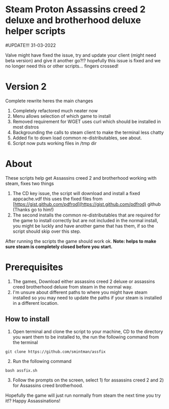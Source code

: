 # Steam Proton Assassins creed 2 deluxe and brotherhood deluxe helper scripts

#UPDATE!!!  31-03-2022

Valve might have fixed the issue, try and update your client (might need beta version) and give it another go?!? hopefully this issue is fixed and we no longer need this or other scripts... fingers crossed!

# Version 2

Complete rewrite heres the main changes
1. Completely refactored much neater now
1. Menu allows selection of which game to install
1. Removed requirement for WGET uses curl which should be installed in most distros
1. Backgrounding the calls to steam client to make the terminal less chatty
1. Added fix to down load common re-distributables, see about.
1. Script now puts working files in /tmp dir


# About

These scripts help get Assassins creed 2 and brotherhood working with steam, fixes two things 

1. The CD key issue, the script will download and install a fixed appcache.vdf this uses the fixed files from [https://gist.github.com/pdfrod](https://gist.github.com/pdfrod) github (Thanks go to him!)
1. The second installs the common re-distributables that are required for the game to install correctly but are not included in the normal install, you might be luckly and have another game that has them, if so the script should skip over this step.

After running the scripts the game should work ok. **Note: helps to make sure steam is completely closed before you start.**

# Prerequisites

1. The games, Download either assassins creed 2 deluxe or assassins creed brotherhood deluxe from steam in the normal way.
2. I'm unsure about different paths to where you might have steam installed so you may need to update the paths if your steam is installed in a different location.

## How to install

1. Open terminal and clone the script to your machine, CD to the directory you want them to be installed to, the run the following command from the terminal

```
git clone https://github.com/smintman/assfix
```

2. Run the following command

```
bash assfix.sh
```

3. Follow the prompts on the screen, select 1) for assassins creed 2 and 2) for Assassins creed brotherhood.
  
Hopefully the game will just run normally from steam the next time you try it!? Happy Assassinations!
  

